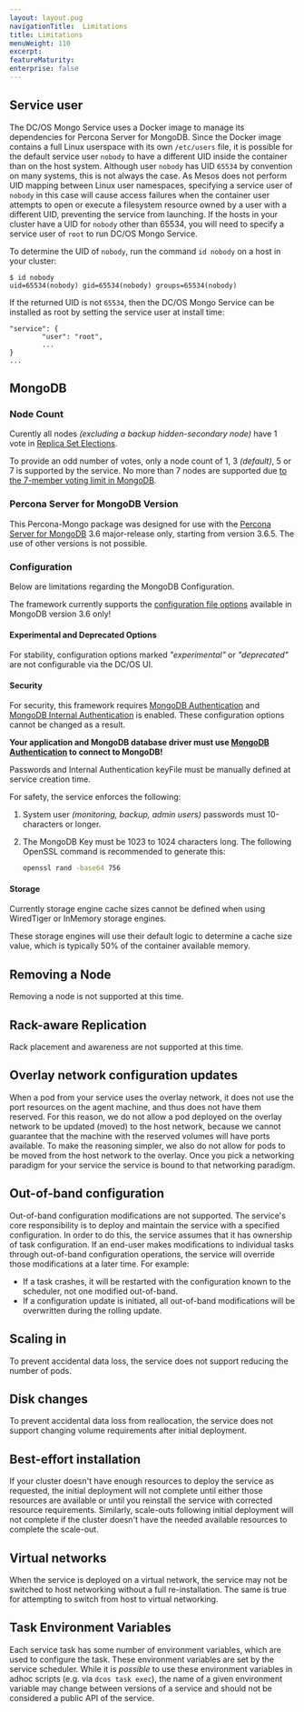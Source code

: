 ```yaml
---
layout: layout.pug
navigationTitle:  Limitations
title: Limitations
menuWeight: 110
excerpt:
featureMaturity:
enterprise: false
---
```


## Service user

The DC/OS Mongo Service uses a Docker image to manage its dependencies for Percona Server for MongoDB. Since the Docker image contains a full Linux userspace with its own `/etc/users` file, it is possible for the default service user `nobody` to have a different UID inside the container than on the host system. Although user `nobody` has UID `65534` by convention on many systems, this is not always the case. As Mesos does not perform UID mapping between Linux user namespaces, specifying a service user of `nobody` in this case will cause access failures when the container user attempts to open or execute a filesystem resource owned by a user with a different UID, preventing the service from launching. If the hosts in your cluster have a UID for `nobody` other than 65534, you will need to specify a service user of `root` to run DC/OS Mongo Service.

To determine the UID of `nobody`, run the command `id nobody` on a host in your cluster:
```
$ id nobody
uid=65534(nobody) gid=65534(nobody) groups=65534(nobody)
```

If the returned UID is not `65534`, then the DC/OS Mongo Service can be installed as root by setting the service user at install time:
```
"service": {
        "user": "root",
        ...
}
...
```

## MongoDB

<a name="mongodb-node-count"></a>
### Node Count

Curently all nodes *(excluding a backup hidden-secondary node)* have 1 vote in [Replica Set Elections](https://docs.mongodb.com/manual/core/replica-set-elections/#replica-set-elections).

To provide an odd number of votes, only a node count of 1, 3 *(default)*, 5 or 7 is supported by the service. No more than 7 nodes are supported due [to the 7-member voting limit in MongoDB](https://docs.mongodb.com/manual/reference/limits/#Number-of-Voting-Members-of-a-Replica-Set).

### Percona Server for MongoDB Version

This Percona-Mongo package was designed for use with the [Percona Server for MongoDB](https://www.percona.com/software/mongo-database/percona-server-for-mongodb) 3.6 major-release only, starting from version 3.6.5. The use of other versions is not possible.

### Configuration

Below are limitations regarding the MongoDB Configuration.

The framework currently supports the [configuration file options](https://docs.mongodb.com/v3.6/reference/configuration-options/) available in MongoDB version 3.6 only!

#### Experimental and Deprecated Options
For stability, configuration options marked *"experimental"* or *"deprecated"* are not configurable via the DC/OS UI.

#### Security

For security, this framework requires [MongoDB Authentication](https://docs.mongodb.com/manual/core/authentication/) and [MongoDB Internal Authentication](https://docs.mongodb.com/manual/core/security-internal-authentication/) is enabled. These configuration options cannot be changed as a result.

**Your application and MongoDB database driver must use [MongoDB Authentication](https://docs.mongodb.com/manual/core/authentication/) to connect to MongoDB!**

Passwords and Internal Authentication keyFile must be manually defined at service creation time.

For safety, the service enforces the following:
1. System user *(monitoring, backup, admin users)* passwords must 10-characters or longer.
2. The MongoDB Key must be 1023 to 1024 characters long. The following OpenSSL command is recommended to generate this:

    ```bash
    openssl rand -base64 756
    ``` 

#### Storage

Currently storage engine cache sizes cannot be defined when using WiredTiger or InMemory storage engines.

These storage engines will use their default logic to determine a cache size value, which is typically 50% of the container available memory.

## Removing a Node

Removing a node is not supported at this time.

## Rack-aware Replication

Rack placement and awareness are not supported at this time.

## Overlay network configuration updates
When a pod from your service uses the overlay network, it does not use the port resources on the agent machine, and thus does not have them reserved. For this reason, we do not allow a pod deployed on the overlay network to be updated (moved) to the host network, because we cannot guarantee that the machine with the reserved volumes will have ports available. To make the reasoning simpler, we also do not allow for pods to be moved from the host network to the overlay. Once you pick a networking paradigm for your service the service is bound to that networking paradigm.

## Out-of-band configuration

Out-of-band configuration modifications are not supported. The service's core responsibility is to deploy and maintain the service with a specified configuration. In order to do this, the service assumes that it has ownership of task configuration. If an end-user makes modifications to individual tasks through out-of-band configuration operations, the service will override those modifications at a later time. For example:
- If a task crashes, it will be restarted with the configuration known to the scheduler, not one modified out-of-band.
- If a configuration update is initiated, all out-of-band modifications will be overwritten during the rolling update.

## Scaling in

To prevent accidental data loss, the service does not support reducing the number of pods.

## Disk changes

To prevent accidental data loss from reallocation, the service does not support changing volume requirements after initial deployment.

## Best-effort installation

If your cluster doesn't have enough resources to deploy the service as requested, the initial deployment will not complete until either those resources are available or until you reinstall the service with corrected resource requirements. Similarly, scale-outs following initial deployment will not complete if the cluster doesn't have the needed available resources to complete the scale-out.

## Virtual networks

When the service is deployed on a virtual network, the service may not be switched to host networking without a full re-installation. The same is true for attempting to switch from host to virtual networking.

## Task Environment Variables

Each service task has some number of environment variables, which are used to configure the task. These environment variables are set by the service scheduler. While it is _possible_ to use these environment variables in adhoc scripts (e.g. via `dcos task exec`), the name of a given environment variable may change between versions of a service and should not be considered a public API of the service.
